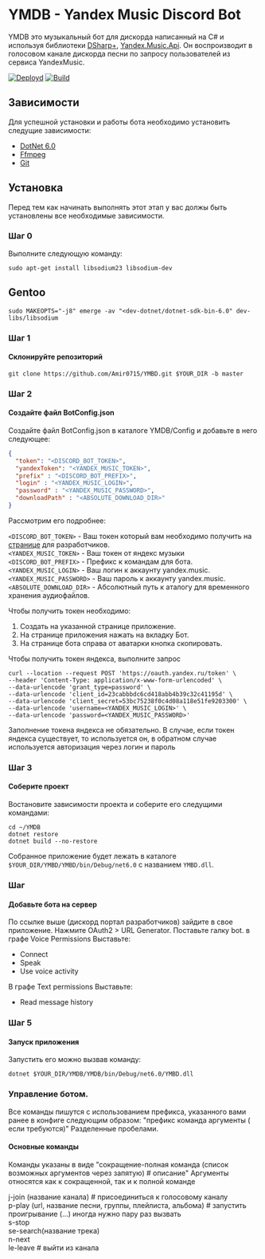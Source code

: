 # YMDB - Yandex Music Discord Bot
YMDB это музыкальный бот для дискорда написанный на C# и используя библиотеки [DSharp+](https://github.com/DSharpPlus/DSharpPlus), [Yandex.Music.Api](https://github.com/K1llMan/Yandex.Music.Api). Он воспроизводит в голосовом канале дискорда песни по запросу пользователей из сервиса YandexMusic.

[![Deployd](https://github.com/Amir0715/YMDB/actions/workflows/ci-cd.yml/badge.svg?branch=master)](https://github.com/Amir0715/YMDB/actions/workflows/ci-cd.yml)
[![Build](https://github.com/Amir0715/YMDB/actions/workflows/build.yml/badge.svg?branch=master)](https://github.com/Amir0715/YMDB/actions/workflows/build.yml)

## Зависимости

Для успешной установки и работы бота необходимо установить следущие зависимости:

- [DotNet 6.0](https://dotnet.microsoft.com/download/dotnet/6.0)
- [Ffmpeg](https://ffmpeg.org/download.html)
- [Git](https://git-scm.com/downloads)



## Установка

Перед тем как начинать выполнять этот этап у вас должы быть установлены все необходимые зависимости.

### Шаг 0
Выполните следующую команду:

```terminal
sudo apt-get install libsodium23 libsodium-dev
```

## Gentoo
```terminal
sudo MAKEOPTS="-j8" emerge -av "<dev-dotnet/dotnet-sdk-bin-6.0" dev-libs/libsodium
```

### Шаг 1
#### Склонируйте репозиторий

```terminal
git clone https://github.com/Amir0715/YMBD.git $YOUR_DIR -b master
```

### Шаг 2
#### Создайте файл BotConfig.json
Создайте файл BotConfig.json в каталоге YMDB/Сonfig и добавьте в него следующее:

```json
{
  "token": "<DISCORD_BOT_TOKEN>",
  "yandexToken": "<YANDEX_MUSIC_TOKEN>",
  "prefix" : "<DISCORD_BOT_PREFIX>",
  "login" : "<YANDEX_MUSIC_LOGIN>",
  "password" : "<YANDEX_MUSIC_PASSWORD>",
  "downloadPath" : "<ABSOLUTE_DOWNLOAD_DIR>"
}
```
Рассмотрим его подробнее:<br>

`<DISCORD_BOT_TOKEN>` - Ваш токен который вам необходимо получить на [странице](https://discord.com/developers/applications) для разработчиков.</br>
`<YANDEX_MUSIC_TOKEN>` - Ваш токен от яндекс музыки</br>
`<DISCORD_BOT_PREFIX>` - Префикс к командам для бота.</br>
`<YANDEX_MUSIC_LOGIN>` - Ваш логин к аккаунту yandex.music.</br>
`<YANDEX_MUSIC_PASSWORD>` - Ваш пароль к аккаунту yandex.music.</br>
`<ABSOLUTE_DOWNLOAD_DIR>` - Абсолютный путь к аталогу для временного хранения аудиофайлов.</br>

Чтобы получить токен необходимо:
  1. Создать на указанной странице приложение.
  2. На странице приложения нажать на вкладку Бот.
  3. На странице бота справа от аватарки кнопка скопировать.

Чтобы получить токен яндекса, выполните запрос

```shell
curl --location --request POST 'https://oauth.yandex.ru/token' \
--header 'Content-Type: application/x-www-form-urlencoded' \
--data-urlencode 'grant_type=password' \
--data-urlencode 'client_id=23cabbbdc6cd418abb4b39c32c41195d' \
--data-urlencode 'client_secret=53bc75238f0c4d08a118e51fe9203300' \
--data-urlencode 'username=<YANDEX_MUSIC_LOGIN>' \
--data-urlencode 'password=<YANDEX_MUSIC_PASSWORD>'
```

Заполнение токена яндекса не обязательно. 
В случае, если токен яндекса существует, то используется он, 
в обратном случае используется авторизация через логин и пароль

### Шаг 3

#### Соберите проект
Востановите зависимости проекта и соберите его следущими командами:
```terminal
cd ~/YMDB
dotnet restore
dotnet build --no-restore
```
Собранное приложение будет лежать в каталоге `$YOUR_DIR/YMBD/YMBD/bin/Debug/net6.0` с названием `YMBD.dll`.

### Шаг 

#### Добавьте бота на сервер

По ссылке выше (дискорд портал разработчиков) зайдите в свое приложение.
Нажмите OAuth2 > URL Generator.
Поставьте галку bot.
в графе Voice Permissions
Выставьте:
 * Connect
 * Speak
 * Use voice activity

В графе Text permissions
Выставьте:
 * Read message history

### Шаг 5
#### Запуск приложения
Запустить его можно вызвав команду:
```terminal
dotnet $YOUR_DIR/YMDB/YMDB/bin/Debug/net6.0/YMBD.dll
```

### Управление ботом.
Все команды пишутся с использованием префикса, указанного вами ранее в конфиге следующим образом:
"префикс команда аргументы ( если требуются)"
Разделенные пробелами.

#### Основные команды
Команды указаны в виде 
"сокращение-полная команда (список возможных аргументов через запятую) # описание"
Аргументы относятся как к сокращенной, так и к полной команде

j-join (название канала) \# присоединиться к голосовому каналу  
p-play (url, название песни, группы, плейлиста, альбома) \# запустить проигрывание (...) иногда нужно пару раз вызвать  
s-stop   
se-search(название трека)  
n-next  
le-leave \# выйти из канала
